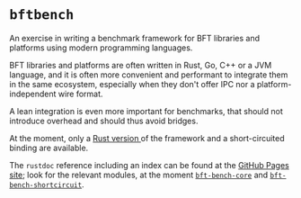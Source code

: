 

# `bftbench`

An exercise in writing a benchmark framework for BFT libraries and platforms using modern programming languages.

BFT libraries and platforms are often written in Rust, Go, C++ or a JVM language, and it is often more convenient and performant to integrate them in the same ecosystem, especially when they don't offer IPC nor a platform-independent wire format.

A lean integration is even more important for benchmarks, that should not introduce overhead and should thus avoid bridges.

At the moment, only a [Rust version ](./rust) of the framework and a short-circuited binding are available.

The `rustdoc` reference including an index can be found at the [GitHub Pages site]; look for the relevant modules, at the moment [`bft-bench-core`] and [`bft-bench-shortcircuit`].

[GitHub Pages site]: https://dreamtimecircles.github.io/bftbench
[`bft-bench-core`]: https://dreamtimecircles.github.io/bftbench/bft_bench_core
[`bft-bench-shortcircuit`]: https://dreamtimecircles.github.io/bftbench/bft_bench_shortcircuit

